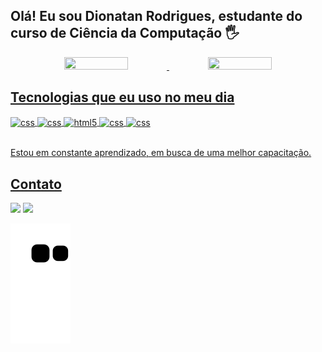 
## Olá! Eu sou Dionatan Rodrigues, estudante do curso de Ciência da Computação 🖐️

<div align="center">
  <a href="https://github.com/Dionatan2019Rodrigues">
  <img height="70%" width="45%" src="https://github-readme-stats.vercel.app/api?username=Dionatan2019Rodrigues&show_icons=true&theme=dark&include_all_commits=true&count_private=true"/>
  <img height="70%" width="45%" src="https://github-readme-stats.vercel.app/api/top-langs/?username=Dionatan2019Rodrigues&layout=compact&langs_count=7&theme=dark"/>
</div>

## Tecnologias que eu uso no meu dia
  
<div style="display: inline_block">
  <img align="center" alt="css" src="https://img.shields.io/badge/C-00599C?style=for-the-badge&logo=c&logoColor=white" />
  <img align="center" alt="css" src="https://img.shields.io/badge/C%2B%2B-00599C?style=for-the-badge&logo=c%2B%2B&logoColor=white" />
  <img align="center" alt="html5" src="https://img.shields.io/badge/HTML5-E34F26?style=for-the-badge&logo=html5&logoColor=white" />
  <img align="center" alt="css" src="https://img.shields.io/badge/CSS3-1572B6?style=for-the-badge&logo=css3&logoColor=white" />
  <img align="center" alt="css" src="https://img.shields.io/badge/PHP-777BB4?style=for-the-badge&logo=php&logoColor=white" />
</div><br/>
  
 Estou em constante aprendizado, em busca de uma melhor capacitação.
    
## Contato
  
<div> 
  <a href = "mailto:dionatanrodrigues351@gmail.com"><img src="https://img.shields.io/badge/-Gmail-%23333?style=for-the-badge&logo=gmail&logoColor=white" target="_blank"></a>
  <a href="https://www.linkedin.com/in/dionatan-rodrigues-76b507255" target="_blank"><img src="https://img.shields.io/badge/-LinkedIn-%230077B5?style=for-the-badge&logo=linkedin&logoColor=white" target="_blank"></a> 
 
  ![Snake animation](https://github.com/Dionatan2019Rodrigues/Dionatan2019Rodrigues/blob/output/github-contribution-grid-snake.svg)
 
</div>
  


